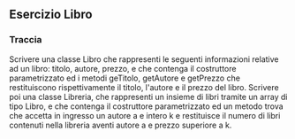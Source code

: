 ## Esercizio Libro

### Traccia

Scrivere una classe Libro che rappresenti le seguenti informazioni relative ad un libro: titolo, autore, prezzo, e che contenga il costruttore parametrizzato ed i metodi geTitolo, getAutore e getPrezzo che restituiscono rispettivamente il titolo, l'autore e il prezzo del libro.
Scrivere poi una classe Libreria, che rappresenti un insieme di libri tramite un array di tipo Libro, e che contenga il costruttore parametrizzato ed un metodo trova che accetta in ingresso un autore a e intero k e restituisce il numero di libri contenuti nella libreria aventi autore a e prezzo superiore a k.
